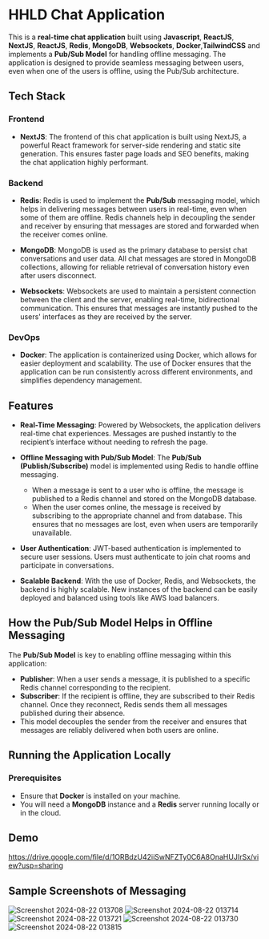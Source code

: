 # HHLD Chat Application

This is a **real-time chat application** built using **Javascript**, **ReactJS**, **NextJS**, **ReactJS**, **Redis**, **MongoDB**, **Websockets**, **Docker**,**TailwindCSS** and implements a **Pub/Sub Model** for handling offline messaging. The application is designed to provide seamless messaging between users, even when one of the users is offline, using the Pub/Sub architecture.

## Tech Stack

### Frontend
- **NextJS**: The frontend of this chat application is built using NextJS, a powerful React framework for server-side rendering and static site generation. This ensures faster page loads and SEO benefits, making the chat application highly performant.

### Backend
- **Redis**: Redis is used to implement the **Pub/Sub** messaging model, which helps in delivering messages between users in real-time, even when some of them are offline. Redis channels help in decoupling the sender and receiver by ensuring that messages are stored and forwarded when the receiver comes online.

- **MongoDB**: MongoDB is used as the primary database to persist chat conversations and user data. All chat messages are stored in MongoDB collections, allowing for reliable retrieval of conversation history even after users disconnect.

- **Websockets**: Websockets are used to maintain a persistent connection between the client and the server, enabling real-time, bidirectional communication. This ensures that messages are instantly pushed to the users' interfaces as they are received by the server.

### DevOps
- **Docker**: The application is containerized using Docker, which allows for easier deployment and scalability. The use of Docker ensures that the application can be run consistently across different environments, and simplifies dependency management.

## Features

- **Real-Time Messaging**: Powered by Websockets, the application delivers real-time chat experiences. Messages are pushed instantly to the recipient’s interface without needing to refresh the page.

- **Offline Messaging with Pub/Sub Model**: The **Pub/Sub (Publish/Subscribe)** model is implemented using Redis to handle offline messaging. 
  - When a message is sent to a user who is offline, the message is published to a Redis channel and stored on the MongoDB database.
  - When the user comes online, the message is received by subscribing to the appropriate channel and from database. This ensures that no messages are lost, even when users are temporarily unavailable.

- **User Authentication**: JWT-based authentication is implemented to secure user sessions. Users must authenticate to join chat rooms and participate in conversations.

- **Scalable Backend**: With the use of Docker, Redis, and Websockets, the backend is highly scalable. New instances of the backend can be easily deployed and balanced using tools like AWS load balancers.

## How the Pub/Sub Model Helps in Offline Messaging

The **Pub/Sub Model** is key to enabling offline messaging within this application:
- **Publisher**: When a user sends a message, it is published to a specific Redis channel corresponding to the recipient.
- **Subscriber**: If the recipient is offline, they are subscribed to their Redis channel. Once they reconnect, Redis sends them all messages published during their absence.
- This model decouples the sender from the receiver and ensures that messages are reliably delivered when both users are online.

## Running the Application Locally

### Prerequisites
- Ensure that **Docker** is installed on your machine.
- You will need a **MongoDB** instance and a **Redis** server running locally or in the cloud.

## Demo

https://drive.google.com/file/d/1ORBdzU42iiSwNFZTy0C6A8OnaHUJIrSx/view?usp=sharing



## Sample Screenshots of Messaging

![Screenshot 2024-08-22 013708](https://github.com/user-attachments/assets/24bc8701-a5ac-43d2-8d6b-1f9ba3f15591)
![Screenshot 2024-08-22 013714](https://github.com/user-attachments/assets/0111d751-323a-4e5d-bcf1-3a007e2c7867)
![Screenshot 2024-08-22 013721](https://github.com/user-attachments/assets/4e40476a-8b3c-49f1-bec9-d73c4fa4c5b3)
![Screenshot 2024-08-22 013730](https://github.com/user-attachments/assets/283ec735-9eef-4fec-a9ac-f57f747164ca)
![Screenshot 2024-08-22 013815](https://github.com/user-attachments/assets/17f34ca0-ce84-4d17-9c46-0f8d25b16bd9)


